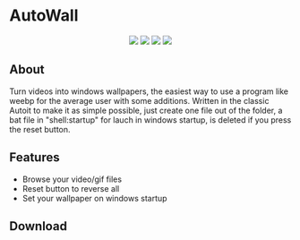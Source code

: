 # AutoWall

<p align="center">
<img src="https://github.com/SegoCode/AutoWall/blob/master/media/demo.gif">
<img src="https://img.shields.io/badge/core-weebp & mpv-red"> <img src="https://img.shields.io/badge/-%20Made%20with%20Autoit%20❤-blue.svg"> <img src="https://img.shields.io/badge/Platform%20%26%20Version%20Support-Windows%2010-green">
</p>

## About

Turn videos into windows wallpapers, the easiest way to use a program like weebp for the average user with some additions. Written in the classic Autoit to make it as simple possible, just create one file out of the folder, a bat file in "shell:startup" for lauch in windows startup, is deleted if you press the reset button.

## Features
- Browse your video/gif files
- Reset button to reverse all
- Set your wallpaper on windows startup

## Download



